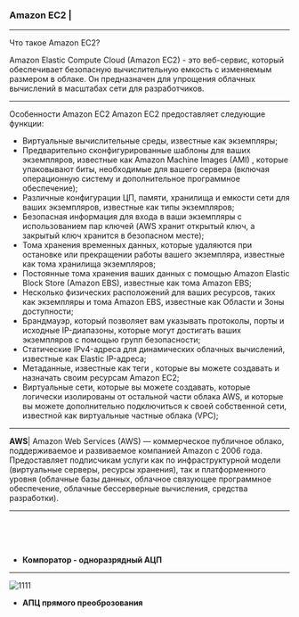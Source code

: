 ### Amazon EC2 |

---

Что такое Amazon EC2?

Amazon Elastic Compute Cloud (Amazon EC2) - это веб-сервис, который обеспечивает безопасную вычислительную емкость с изменяемым размером в облаке. Он предназначен для упрощения облачных вычислений в масштабах сети для разработчиков.

---

Особенности Amazon EC2
Amazon EC2 предоставляет следующие функции:
- Виртуальные вычислительные среды, известные как экземпляры;
- Предварительно сконфигурированные шаблоны для ваших экземпляров, известные как Amazon Machine Images (AMI) , которые упаковывают биты, необходимые для вашего сервера (включая операционную систему и дополнительное программное обеспечение);
- Различные конфигурации ЦП, памяти, хранилища и емкости сети для ваших экземпляров, известные как типы экземпляров;
- Безопасная информация для входа в ваши экземпляры с использованием пар ключей (AWS хранит открытый ключ, а закрытый ключ хранится в безопасном месте);
- Тома хранения временных данных, которые удаляются при остановке или прекращении работы вашего экземпляра, известные как тома хранилища экземпляров;
- Постоянные тома хранения ваших данных с помощью Amazon Elastic Block Store (Amazon EBS), известные как тома Amazon EBS; 
- Несколько физических расположений для ваших ресурсов, таких как экземпляры и тома Amazon EBS, известные как Области и Зоны доступности;
- Брандмауэр, который позволяет вам указывать протоколы, порты и исходные IP-диапазоны, которые могут достигать ваших экземпляров с помощью групп безопасности; 
- Статические IPv4-адреса для динамических облачных вычислений, известные как Elastic IP-адреса;
- Метаданные, известные как теги , которые вы можете создавать и назначать своим ресурсам Amazon EC2;
- Виртуальные сети, которые вы можете создавать, которые логически изолированы от остальной части облака AWS, и которые вы можете дополнительно подключиться к своей собственной сети, известной как виртуальные частные облака (VPC);

---
**AWS**|
Amazon Web Services (AWS) — коммерческое публичное облако, поддерживаемое и развиваемое компанией Amazon с 2006 года. Предоставляет подписчикам услуги как по инфраструктурной модели (виртуальные серверы, ресурсы хранения), так и платформенного уровня (облачные базы данных, облачное связующее программное обеспечение, облачные бессерверные вычисления, средства разработки).

---


<br><br><br>

- **Компоратор - одноразрядный АЦП**

---
![1111](assets/images/123.gif)
- **АПЦ прямого преоброзования**
